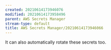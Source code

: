 ```yaml
---
created: 20210614173946076
modified: 20210614173958496
parent: AWS Secrets Manager
stream-type: default
title: AWS Secrets Manager/20210614173946066
---
```

It can also automatically rotate these secrets too.
